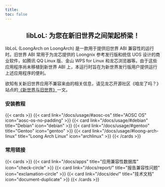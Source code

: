 ```yaml
---
title: 
toc: false
---
```


## <center>libLoL: 为您在新旧世界之间架起桥梁！

libLoL (LoongArch on LoongArch) 是一款用于提供旧世界 ABI 兼容性的运行时。旧世界 ABI 常用于为龙芯提供的 Loongnix 参考发行版和统信 UOS 设计的商业软件，如腾讯 QQ Linux 版、金山 WPS for Linux 和龙芯浏览器等。由于这些应用程序尚未移植到新世界 ABI 上，本运行时旨在为新世界发行版用户提供运行上述应用程序的便利。

欲知有关新旧世界应用不兼容来由的相关信息，请见龙芯开源社区《咱龙了吗？》站点的[《新世界与旧世界》](https://areweloongyet.com/docs/old-and-new-worlds/)一文。

### 安装教程

{{< cards >}}
{{< card link="/docs/usage/#aosc-os" title="AOSC OS" icon="aosc-os-no-padding" >}}
{{< card link="/docs/usage/#debian" title="Debian" icon="debian" >}}
{{< card link="/docs/usage/#gentoo" title="Gentoo" icon="gentoo" >}}
{{< card link="/docs/usage/#loong-arch-linux" title="Loong Arch Linux" icon="archlinux" >}}
{{< /cards >}}

### 常用链接

{{< cards >}}
{{< card link="/docs/apps" title="应用兼容性数据库" icon="check-circle" >}}
{{< card link="/docs/report/" title="报告兼容性问题" icon="exclamation-circle" >}}
{{< card link="/docs/dev/" title="技术文档" icon="document-duplicate" >}}
{{< /cards >}}
